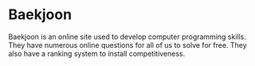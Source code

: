 # Baekjoon
Baekjoon is an online site used to develop computer programming skills. They have numerous online questions for all of us to solve for free. They also have a ranking system to install competitiveness. 